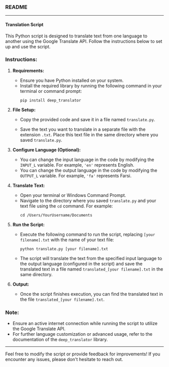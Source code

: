 ### README

---

#### Translation Script

This Python script is designed to translate text from one language to another using the Google Translate API. Follow the instructions below to set up and use the script.

### Instructions:

1. **Requirements:**
   - Ensure you have Python installed on your system.
   - Install the required library by running the following command in your terminal or command prompt:
     ```
     pip install deep_translator
     ```

2. **File Setup:**
   - Copy the provided code and save it in a file named `translate.py`.

   - Save the text you want to translate in a separate file with the extension `.txt`. Place this text file in the same directory where you saved `translate.py`.

3. **Configure Language (Optional):**
   - You can change the input language in the code by modifying the `INPUT_L` variable. For example, `'en'` represents English.
   - You can change the output language in the code by modifying the `OUTPUT_L` variable. For example, `'fa'` represents Farsi.

4. **Translate Text:**
   - Open your terminal or Windows Command Prompt.
   - Navigate to the directory where you saved `translate.py` and your text file using the `cd` command. For example:
     ```
     cd /Users/YourUsername/Documents
     ```

5. **Run the Script:**
   - Execute the following command to run the script, replacing `[your filename].txt` with the name of your text file:
     ```
     python translate.py [your filename].txt
     ```
   - The script will translate the text from the specified input language to the output language (configured in the script) and save the translated text in a file named `translated_[your filename].txt` in the same directory.

6. **Output:**
   - Once the script finishes execution, you can find the translated text in the file `translated_[your filename].txt`.

### Note:
- Ensure an active internet connection while running the script to utilize the Google Translate API.
- For further language customization or advanced usage, refer to the documentation of the `deep_translator` library.

---

Feel free to modify the script or provide feedback for improvements! If you encounter any issues, please don't hesitate to reach out.
